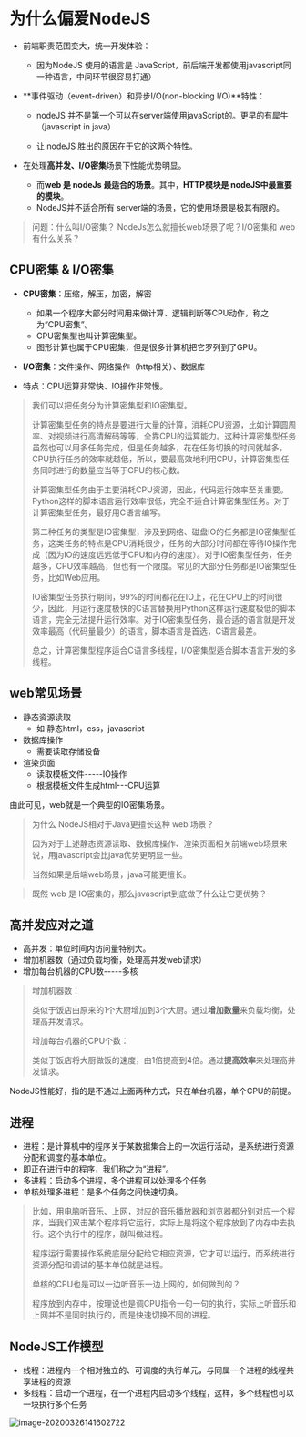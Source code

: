 # 为什么偏爱NodeJS

- 前端职责范围变大，统一开发体验：

  - 因为NodeJS 使用的语言是 JavaScript，前后端开发都使用javascript同一种语言，中间环节很容易打通）

    

- **事件驱动（event-driven）和异步I/O(non-blocking I/O)**特性：

  - nodeJS 并不是第一个可以在server端使用javaScript的。更早的有犀牛（javascript in java）

  - 让 nodeJS 胜出的原因在于它的这两个特性。

    

- 在处理**高并发、I/O密集**场景下性能优势明显。
  - 而**web 是 nodeJs 最适合的场景**。其中，**HTTP模块是 nodeJS中最重要的模块**。
  - NodeJS并不适合所有 server端的场景，它的使用场景是极其有限的。



>  问题：什么叫I/O密集？ NodeJs怎么就擅长web场景了呢？I/O密集和 web 有什么关系？



## CPU密集  &  I/O密集

- **CPU密集**：压缩，解压，加密，解密

  - 如果一个程序大部分时间用来做计算、逻辑判断等CPU动作，称之为“CPU密集”。
  - CPU密集型也叫计算密集型。
  - 图形计算也属于CPU密集，但是很多计算机把它罗列到了GPU。

- **I/O密集**：文件操作、网络操作（http相关）、数据库

- 特点：CPU运算非常快、IO操作非常慢。

  

> 我们可以把任务分为计算密集型和IO密集型。
>
> 计算密集型任务的特点是要进行大量的计算，消耗CPU资源，比如计算圆周率、对视频进行高清解码等等，全靠CPU的运算能力。这种计算密集型任务虽然也可以用多任务完成，但是任务越多，花在任务切换的时间就越多，CPU执行任务的效率就越低，所以，要最高效地利用CPU，计算密集型任务同时进行的数量应当等于CPU的核心数。
>
> 计算密集型任务由于主要消耗CPU资源，因此，代码运行效率至关重要。Python这样的脚本语言运行效率很低，完全不适合计算密集型任务。对于计算密集型任务，最好用C语言编写。
>
> 第二种任务的类型是IO密集型，涉及到网络、磁盘IO的任务都是IO密集型任务，这类任务的特点是CPU消耗很少，任务的大部分时间都在等待IO操作完成（因为IO的速度远远低于CPU和内存的速度）。对于IO密集型任务，任务越多，CPU效率越高，但也有一个限度。常见的大部分任务都是IO密集型任务，比如Web应用。
>
> IO密集型任务执行期间，99%的时间都花在IO上，花在CPU上的时间很少，因此，用运行速度极快的C语言替换用Python这样运行速度极低的脚本语言，完全无法提升运行效率。对于IO密集型任务，最合适的语言就是开发效率最高（代码量最少）的语言，脚本语言是首选，C语言最差。
>
> 总之，计算密集型程序适合C语言多线程，I/O密集型适合脚本语言开发的多线程。



## web常见场景

- 静态资源读取
  - 如 静态html，css，javascript
- 数据库操作
  - 需要读取存储设备
- 渲染页面
  - 读取模板文件-----IO操作
  - 根据模板文件生成html---CPU运算

由此可见，web就是一个典型的IO密集场景。



> 为什么 NodeJS相对于Java更擅长这种 web 场景？
>
> 因为对于上述静态资源读取、数据库操作、渲染页面相关前端web场景来说，用javascript会比java优势更明显一些。
>
> 当然如果是后端web场景，java可能更擅长。



> 既然 web 是 IO密集的，那么javascript到底做了什么让它更优势？



## 高并发应对之道

- 高并发：单位时间内访问量特别大。
- 增加机器数（通过负载均衡，处理高并发web请求）
- 增加每台机器的CPU数-----多核

> 增加机器数：
>
> 类似于饭店由原来的1个大厨增加到3个大厨。通过**增加数量**来负载均衡，处理高并发请求。
>
> 增加每台机器的CPU个数：
>
> 类似于饭店将大厨做饭的速度，由1倍提高到4倍。通过**提高效率**来处理高并发请求。



NodeJS性能好，指的是不通过上面两种方式，只在单台机器，单个CPU的前提。



## 进程

- 进程：是计算机中的程序关于某数据集合上的一次运行活动，是系统进行资源分配和调度的基本单位。
- 即正在进行中的程序，我们称之为“进程”。
- 多进程：启动多个进程，多个进程可以处理多个任务
- 单核处理多进程：是多个任务之间快速切换。

> 比如，用电脑听音乐、上网，对应的音乐播放器和浏览器都分别对应一个程序，当我们双击某个程序将它运行，实际上是将这个程序放到了内存中去执行。这个执行中的程序，就叫做进程。
>
> 程序运行需要操作系统底层分配给它相应资源，它才可以运行。而系统进行资源分配和调试的基本单位就是进程。
>
> 单核的CPU也是可以一边听音乐一边上网的，如何做到的？
>
> 程序放到内存中，按理说也是调CPU指令一句一句的执行，实际上听音乐和上网并不是同时执行的，而是快速切换不同的进程。





## NodeJS工作模型

- 线程：进程内一个相对独立的、可调度的执行单元，与同属一个进程的线程共享进程的资源
- 多线程：启动一个进程，在一个进程内启动多个线程，这样，多个线程也可以一块执行多个任务



![image-20200326141602722](C:\Users\14318\AppData\Roaming\Typora\typora-user-images\image-20200326141602722.png)













